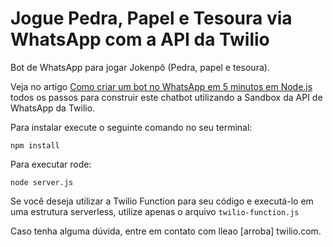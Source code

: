 # Jogue Pedra, Papel e Tesoura via WhatsApp com a API da Twilio

Bot de WhatsApp para jogar Jokenpô (Pedra, papel e tesoura).

Veja no artigo [Como criar um bot no WhatsApp em 5 minutos em Node.js](https://twilio.com/blog/como-criar-um-bot-no-whatsapp-em-5-minutos-em-node-js) todos os passos para construir este chatbot utilizando a Sandbox da API de WhatsApp da Twilio.


Para instalar execute o seguinte comando no seu terminal:

```console
npm install
```

Para executar rode:

```console
node server.js
```


Se você deseja utilizar a Twilio Function para seu código e executá-lo em uma estrutura serverless, utilize apenas o arquivo ```twilio-function.js```

Caso tenha alguma dúvida, entre em contato com lleao [arroba] twilio.com.
